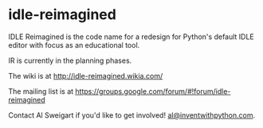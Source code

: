 idle-reimagined
===============

IDLE Reimagined is the code name for a redesign for Python's default IDLE editor with focus as an educational tool.

IR is currently in the planning phases.

The wiki is at http://idle-reimagined.wikia.com/

The mailing list is at https://groups.google.com/forum/#!forum/idle-reimagined

Contact Al Sweigart if you'd like to get involved! al@inventwithpython.com.